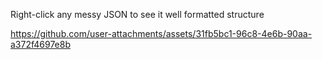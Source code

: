 Right-click any messy JSON to see it well formatted structure


https://github.com/user-attachments/assets/31fb5bc1-96c8-4e6b-90aa-a372f4697e8b


